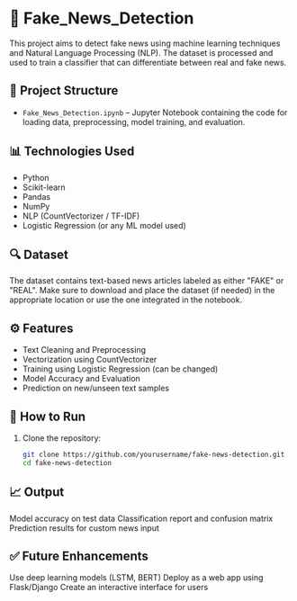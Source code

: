 # 📰 Fake_News_Detection

This project aims to detect fake news using machine learning techniques and Natural Language Processing (NLP). The dataset is processed and used to train a classifier that can differentiate between real and fake news.

## 📁 Project Structure

- `Fake_News_Detection.ipynb` – Jupyter Notebook containing the code for loading data, preprocessing, model training, and evaluation.

## 📊 Technologies Used

- Python
- Scikit-learn
- Pandas
- NumPy
- NLP (CountVectorizer / TF-IDF)
- Logistic Regression (or any ML model used)

## 🔍 Dataset

The dataset contains text-based news articles labeled as either "FAKE" or "REAL". Make sure to download and place the dataset (if needed) in the appropriate location or use the one integrated in the notebook.

## ⚙️ Features

- Text Cleaning and Preprocessing
- Vectorization using CountVectorizer
- Training using Logistic Regression (can be changed)
- Model Accuracy and Evaluation
- Prediction on new/unseen text samples

## 🚀 How to Run

1. Clone the repository:
   ```bash
   git clone https://github.com/yourusername/fake-news-detection.git
   cd fake-news-detection

## 📈 Output


Model accuracy on test data
Classification report and confusion matrix
Prediction results for custom news input



## ✅ Future Enhancements


Use deep learning models (LSTM, BERT)
Deploy as a web app using Flask/Django
Create an interactive interface for users

   
